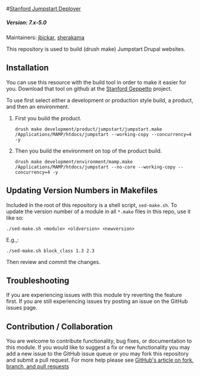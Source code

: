 #[Stanford Jumpstart Deployer](https://github.com/SU-SWS/stanford-jumpstart-deployer)
##### Version: 7.x-5.0

Maintainers: [jbickar](https://github.com/jbickar), [sherakama](https://github.com/sherakama)

This repository is used to build (drush make) Jumpstart Drupal websites.


Installation
---

You can use this resource with the build tool in order to make it easier for you. Download that tool on github at the [Stanford Geppetto](https://github.com/SU-SWS/stanford_geppetto/) project.

To use first select either a development or production style build, a product, and then an environment.

1. First you build the product.   
	```
	drush make development/product/jumpstart/jumpstart.make /Applications/MAMP/htdocs/jumpstart --working-copy --concurrency=4 -y
	```
2. Then you build the environment on top of the product build.   
	```
	drush make development/environment/mamp.make /Applications/MAMP/htdocs/jumpstart --no-core --working-copy --concurrency=4 -y
	```

Updating Version Numbers in Makefiles
---
Included in the root of this repository is a shell script, `sed-make.sh`. To update the version number of a module in all `*.make` files in this repo, use it like so:

```
./sed-make.sh <module> <oldversion> <newversion>
```
E.g.,:

```
./sed-make.sh block_class 1.3 2.3
```

Then review and commit the changes.

Troubleshooting
---

If you are experiencing issues with this module try reverting the feature first. If you are still experiencing issues try posting an issue on the GitHub issues page.

Contribution / Collaboration
---

You are welcome to contribute functionality, bug fixes, or documentation to this module. If you would like to suggest a fix or new functionality you may add a new issue to the GitHub issue queue or you may fork this repository and submit a pull request. For more help please see [GitHub's article on fork, branch, and pull requests](https://help.github.com/articles/using-pull-requests)
